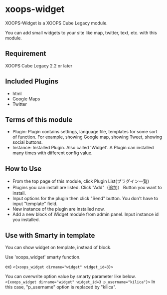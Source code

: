 xoops-widget
============

XOOPS-Widget is a XOOPS Cube Legacy module.

You can add small widgets to your site like map, twitter, text, etc. with this module.

Requirement
-----------
XOOPS Cube Legacy 2.2 or later


Included Plugins
----------------
* html
* Google Maps
* Twitter

Terms of this module
--------------------
* Plugin: Plugin contains settings, language file, templates for some sort of function. For example, showing Google map, showing Tweet, showing social buttons.
* Instance: Installed Plugin. Also called 'Widget'. A Plugin can installed many times with different config value.

How to Use
----------
* From the top page of this module, click Plugin List(プラグイン一覧)
* Plugins you can install are listed. Click "Add"（追加） Button you want to install.
* Input options for the plugin then click "Send" button. You don't have to input "template" field.
* New instance of the plugin are installed now.
* Add a new block of Widget module from admin panel. Input instance id you installed.

Use with Smarty in template
---------------------------
You can show widget on template, instead of block.

Use 'xoops_widget' smarty function.

ex)
`<{xoops_widget dirname="widget" widget_id=3}>`

You can overwrite option value by smarty parameter like below.
`<{xoops_widget dirname="widget" widget_id=3 p_username="kilica"}>`
In this case, "p_username" option is replaced by "kilica".
